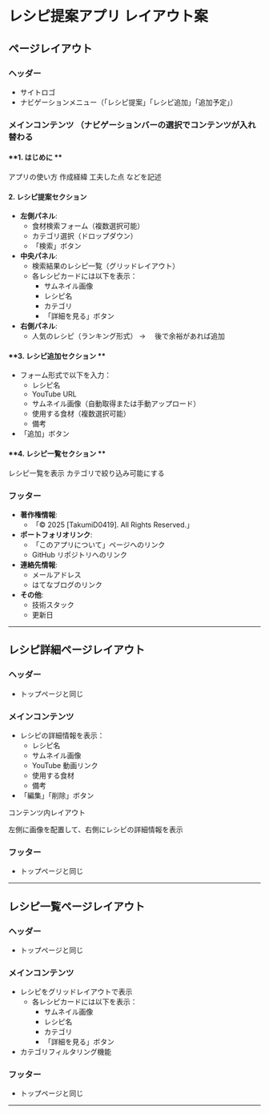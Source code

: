 # レシピ提案アプリ レイアウト案

## **ページレイアウト**

### **ヘッダー**

- サイトロゴ
- ナビゲーションメニュー（「レシピ提案」「レシピ追加」「追加予定」）

### **メインコンテンツ （ナビゲーションバーの選択でコンテンツが入れ替わる**

#### **1. はじめに **

アプリの使い方
作成経緯
工夫した点
などを記述

#### **2. レシピ提案セクション**

- **左側パネル**:
  - 食材検索フォーム（複数選択可能）
  - カテゴリ選択（ドロップダウン）
  - 「検索」ボタン
- **中央パネル**:
  - 検索結果のレシピ一覧（グリッドレイアウト）
  - 各レシピカードには以下を表示：
    - サムネイル画像
    - レシピ名
    - カテゴリ
    - 「詳細を見る」ボタン
- **右側パネル**:
  - 人気のレシピ（ランキング形式） → 　後で余裕があれば追加

#### **3. レシピ追加セクション **

- フォーム形式で以下を入力：
  - レシピ名
  - YouTube URL
  - サムネイル画像（自動取得または手動アップロード）
  - 使用する食材（複数選択可能）
  - 備考
- 「追加」ボタン

#### **4. レシピ一覧セクション **

レシピ一覧を表示
カテゴリで絞り込み可能にする

### **フッター**

- **著作権情報**:
  - 「© 2025 [TakumiD0419]. All Rights Reserved.」
- **ポートフォリオリンク**:
  - 「このアプリについて」ページへのリンク
  - GitHub リポジトリへのリンク
- **連絡先情報**:
  - メールアドレス
  - はてなブログのリンク
- **その他**:
  - 技術スタック
  - 更新日

---

## **レシピ詳細ページレイアウト**

### **ヘッダー**

- トップページと同じ

### **メインコンテンツ**

- レシピの詳細情報を表示：
  - レシピ名
  - サムネイル画像
  - YouTube 動画リンク
  - 使用する食材
  - 備考
- 「編集」「削除」ボタン

コンテンツ内レイアウト

左側に画像を配置して、右側にレシピの詳細情報を表示

### **フッター**

- トップページと同じ

---

## **レシピ一覧ページレイアウト**

### **ヘッダー**

- トップページと同じ

### **メインコンテンツ**

- レシピをグリッドレイアウトで表示
  - 各レシピカードには以下を表示：
    - サムネイル画像
    - レシピ名
    - カテゴリ
    - 「詳細を見る」ボタン
- カテゴリフィルタリング機能

### **フッター**

- トップページと同じ

---
